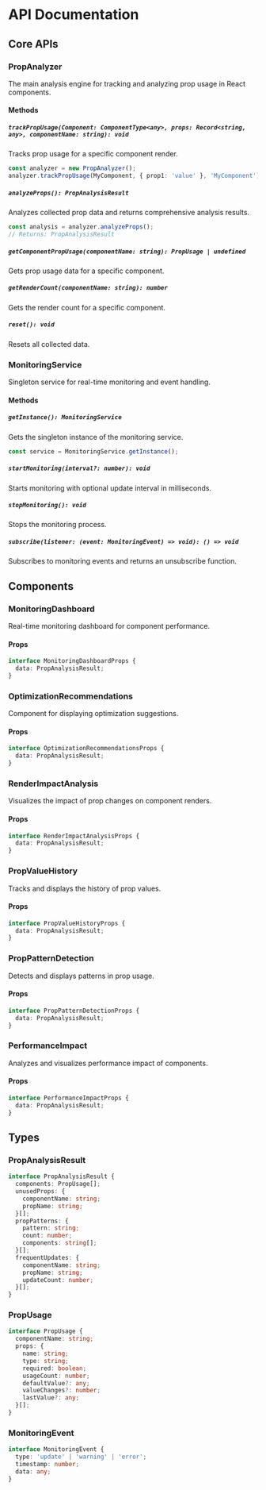 # API Documentation

## Core APIs

### PropAnalyzer

The main analysis engine for tracking and analyzing prop usage in React components.

#### Methods

##### `trackPropUsage(Component: ComponentType<any>, props: Record<string, any>, componentName: string): void`

Tracks prop usage for a specific component render.

```typescript
const analyzer = new PropAnalyzer();
analyzer.trackPropUsage(MyComponent, { prop1: 'value' }, 'MyComponent');
```

##### `analyzeProps(): PropAnalysisResult`

Analyzes collected prop data and returns comprehensive analysis results.

```typescript
const analysis = analyzer.analyzeProps();
// Returns: PropAnalysisResult
```

##### `getComponentPropUsage(componentName: string): PropUsage | undefined`

Gets prop usage data for a specific component.

##### `getRenderCount(componentName: string): number`

Gets the render count for a specific component.

##### `reset(): void`

Resets all collected data.

### MonitoringService

Singleton service for real-time monitoring and event handling.

#### Methods

##### `getInstance(): MonitoringService`

Gets the singleton instance of the monitoring service.

```typescript
const service = MonitoringService.getInstance();
```

##### `startMonitoring(interval?: number): void`

Starts monitoring with optional update interval in milliseconds.

##### `stopMonitoring(): void`

Stops the monitoring process.

##### `subscribe(listener: (event: MonitoringEvent) => void): () => void`

Subscribes to monitoring events and returns an unsubscribe function.

## Components

### MonitoringDashboard

Real-time monitoring dashboard for component performance.

#### Props

```typescript
interface MonitoringDashboardProps {
  data: PropAnalysisResult;
}
```

### OptimizationRecommendations

Component for displaying optimization suggestions.

#### Props

```typescript
interface OptimizationRecommendationsProps {
  data: PropAnalysisResult;
}
```

### RenderImpactAnalysis

Visualizes the impact of prop changes on component renders.

#### Props

```typescript
interface RenderImpactAnalysisProps {
  data: PropAnalysisResult;
}
```

### PropValueHistory

Tracks and displays the history of prop values.

#### Props

```typescript
interface PropValueHistoryProps {
  data: PropAnalysisResult;
}
```

### PropPatternDetection

Detects and displays patterns in prop usage.

#### Props

```typescript
interface PropPatternDetectionProps {
  data: PropAnalysisResult;
}
```

### PerformanceImpact

Analyzes and visualizes performance impact of components.

#### Props

```typescript
interface PerformanceImpactProps {
  data: PropAnalysisResult;
}
```

## Types

### PropAnalysisResult

```typescript
interface PropAnalysisResult {
  components: PropUsage[];
  unusedProps: {
    componentName: string;
    propName: string;
  }[];
  propPatterns: {
    pattern: string;
    count: number;
    components: string[];
  }[];
  frequentUpdates: {
    componentName: string;
    propName: string;
    updateCount: number;
  }[];
}
```

### PropUsage

```typescript
interface PropUsage {
  componentName: string;
  props: {
    name: string;
    type: string;
    required: boolean;
    usageCount: number;
    defaultValue?: any;
    valueChanges?: number;
    lastValue?: any;
  }[];
}
```

### MonitoringEvent

```typescript
interface MonitoringEvent {
  type: 'update' | 'warning' | 'error';
  timestamp: number;
  data: any;
}
``` 